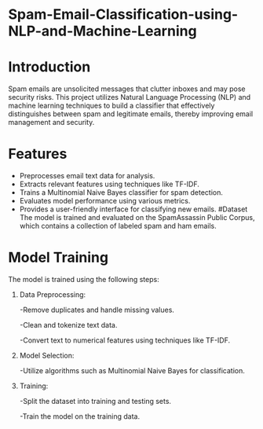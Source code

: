 # Spam-Email-Classification-using-NLP-and-Machine-Learning
# Introduction
Spam emails are unsolicited messages that clutter inboxes and may pose security risks. This project utilizes Natural Language Processing (NLP) and machine learning techniques to build a classifier that effectively distinguishes between spam and legitimate emails, thereby improving email management and security.
# Features
- Preprocesses email text data for analysis.
- Extracts relevant features using techniques like TF-IDF.
- Trains a Multinomial Naive Bayes classifier for spam detection.
- Evaluates model performance using various metrics.
- Provides a user-friendly interface for classifying new emails.
  #Dataset
     The model is trained and evaluated on the SpamAssassin Public Corpus, which contains a collection of labeled spam and ham emails.

# Model Training
The model is trained using the following steps:

1) Data Preprocessing:

      -Remove duplicates and handle missing values.

      -Clean and tokenize text data.

      -Convert text to numerical features using techniques like TF-IDF.

2) Model Selection:

      -Utilize algorithms such as Multinomial Naive Bayes for classification.

3) Training:

     -Split the dataset into training and testing sets.
    
   -Train the model on the training data.
